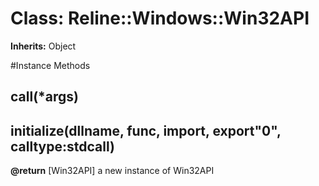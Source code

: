 # Class: Reline::Windows::Win32API
**Inherits:** Object
    




#Instance Methods
## call(*args) [](#method-i-call)

## initialize(dllname, func, import, export"0", calltype:stdcall) [](#method-i-initialize)

**@return** [Win32API] a new instance of Win32API

